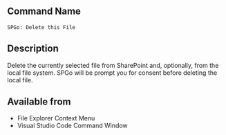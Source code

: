 
## Command Name
`SPGo: Delete this File`

## Description
Delete the currently selected file from SharePoint and, optionally, from the local file system. SPGo will be prompt you for consent before deleting the local file.

## Available from
* File Explorer Context Menu
* Visual Studio Code Command Window